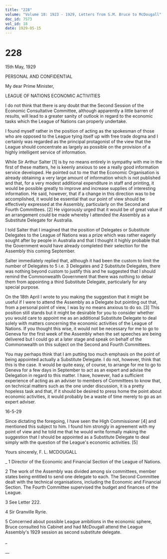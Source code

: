 ```yaml
---
title: "228"
volume: "Volume 18: 1923 - 1929, Letters from S.M. Bruce to McDougall"
doc_id: 7573
vol_id: 18
date: 1929-05-15
---
```


# 228

15th May, 1929

PERSONAL AND CONFIDENTIAL

My dear Prime Minister,

LEAGUE OF NATIONS ECONOMIC ACTIVITIES

I do not think that there is any doubt that the Second Session of the Economic Consultative Committee, although apparently a little barren of results, will lead to a greater sanity of outlook in regard to the economic tasks which the League of Nations can properly undertake.

I found myself rather in the position of acting as the spokesman of those who are opposed to the League tying itself up with free trade dogma and I certainly was regarded as the principal protagonist of the view that the League should concentrate as largely as possible on the provision of a highly intelligent service of information.

While Sir Arthur Salter [1] is by no means entirely in sympathy with me in the first of these matters, he is keenly anxious to see a really good information service developed. He pointed out to me that the Economic Organisation is already obtaining a very large amount of information which is not published and that, for a very modest additional expenditure in staff and printing, it would be possible greatly to improve and increase supplies of interesting information. He said, however, that if a change in this direction was to be accomplished, it would be essential that our point of view should be effectively expressed at the Assembly, particularly on the Second and Fourth Committees. [2] He vigorously urged that it would be of great value if an arrangement could be made whereby I attended the Assembly as a Substitute Delegate for Australia.

I told Salter that I imagined that the position of Delegates or Substitute Delegates to the League of Nations was a prize which was rather eagerly sought after by people in Australia and that I thought it highly probable that the Government would have already completed their selection for the Assembly this coming September.

Salter immediately replied that, although it had been the custom to limit the number of Delegates to 5 i.e. 3 Delegates and 2 Substitute Delegates, there was nothing beyond custom to justify this and he suggested that I should remind the Commonwealth Government that there was nothing to debar them from appointing a third Substitute Delegate, particularly for any special purpose.

On the 18th April I wrote to you making the suggestion that it might be useful if I were to attend the Assembly as a Delegate but pointing out that, from a personal point of view, I was by no means anxious to do so. [3] This position still stands but it might be desirable for you to consider whether you would care to appoint me as an additional Substitute Delegate to deal solely with matters concerning the economic activities of the League of Nations. If you thought this wise, it would not be necessary for me to go to Geneva for the first week of the Assembly when the set speeches are being delivered but I could go at a later stage and speak on behalf of the Commonwealth on this subject on the Second and Fourth Committees.

You may perhaps think that I am putting too much emphasis on the point of being appointed actually a Substitute Delegate. I do not, however, think that this is the case. It would be quite easy, of course, to arrange for me to go to Geneva for a few days in September to act as an expert and advise the Delegation in regard to this matter. I have, however, had a sufficient experience of acting as an adviser to members of Committees to know that, on technical matters such as the one under discussion, it is a pretty hopeless task and that, if it should be desired to press home the point about economic activities, it would probably be a waste of time merely to go as an expert adviser.

16-5-29

Since dictating the foregoing, I have seen the High Commissioner [4] and mentioned this subject to him. I found him strongly in agreement with my point of view and he told me that he would write formally making the suggestion that I should be appointed as a Substitute Delegate to deal simply with the question of the League's economic activities. [5]

Yours sincerely, F. L. MCDOUGALL 

_ 1 Director of the Economic and Financial Section of the League of Nations.

2 The work of the Assembly was divided among six committees, member states being entitled to send one delegate to each. The Second Committee dealt with the technical organisations, including the Economic and Financial Section. The Fourth Committee supervised the budget and finances of the League.

3 See Letter 222.

4 Sir Granville Ryrie.

5 Concerned about possible League ambitions in the economic sphere, Bruce consulted his Cabinet and had McDougall attend the League Assembly's 1929 session as second substitute delegate.

_

__
